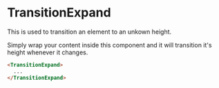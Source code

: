 TransitionExpand
=================

This is used to transition an element to an unkown height.

Simply wrap your content inside this component and it will transition it's height whenever it changes.

```html
<TransitionExpand>
  ...
</TransitionExpand>
```
